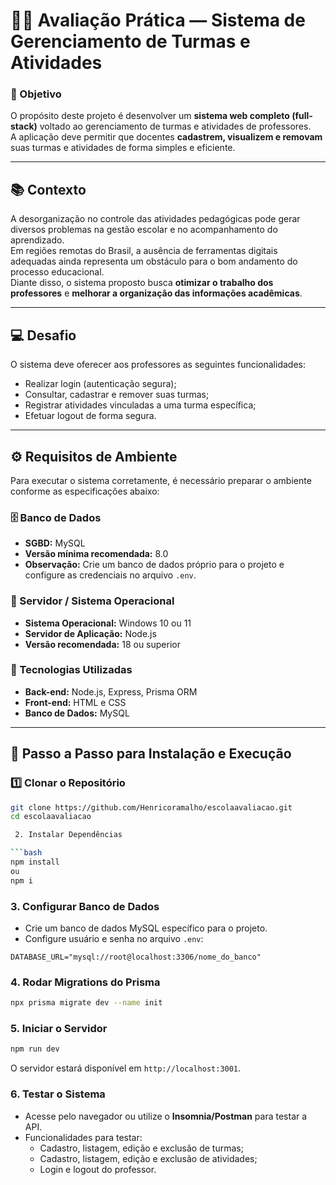 # 🧑‍🏫 Avaliação Prática — Sistema de Gerenciamento de Turmas e Atividades

### 🎯 Objetivo
O propósito deste projeto é desenvolver um **sistema web completo (full-stack)** voltado ao gerenciamento de turmas e atividades de professores.  
A aplicação deve permitir que docentes **cadastrem, visualizem e removam** suas turmas e atividades de forma simples e eficiente.  

---

## 📚 Contexto
A desorganização no controle das atividades pedagógicas pode gerar diversos problemas na gestão escolar e no acompanhamento do aprendizado.  
Em regiões remotas do Brasil, a ausência de ferramentas digitais adequadas ainda representa um obstáculo para o bom andamento do processo educacional.  
Diante disso, o sistema proposto busca **otimizar o trabalho dos professores** e **melhorar a organização das informações acadêmicas**.

---

## 💻 Desafio
O sistema deve oferecer aos professores as seguintes funcionalidades:

- Realizar login (autenticação segura);  
- Consultar, cadastrar e remover suas turmas;  
- Registrar atividades vinculadas a uma turma específica;  
- Efetuar logout de forma segura.

---

## ⚙️ Requisitos de Ambiente

Para executar o sistema corretamente, é necessário preparar o ambiente conforme as especificações abaixo:

### 🗄️ Banco de Dados
- **SGBD:** MySQL  
- **Versão mínima recomendada:** 8.0  
- **Observação:** Crie um banco de dados próprio para o projeto e configure as credenciais no arquivo `.env`.

### 💾 Servidor / Sistema Operacional
- **Sistema Operacional:** Windows 10 ou 11  
- **Servidor de Aplicação:** Node.js  
- **Versão recomendada:** 18 ou superior  

### 🧠 Tecnologias Utilizadas
- **Back-end:** Node.js, Express, Prisma ORM  
- **Front-end:** HTML e CSS  
- **Banco de Dados:** MySQL  

---

## 🚀 Passo a Passo para Instalação e Execução

### 1️⃣ Clonar o Repositório

```bash
git clone https://github.com/Henricoramalho/escolaavaliacao.git
cd escolaavaliacao

 2. Instalar Dependências

```bash
npm install
ou
npm i
```

### 3. Configurar Banco de Dados
- Crie um banco de dados MySQL específico para o projeto.  
- Configure usuário e senha no arquivo `.env`:

```env
DATABASE_URL="mysql://root@localhost:3306/nome_do_banco"
```

### 4. Rodar Migrations do Prisma

```bash
npx prisma migrate dev --name init
```

### 5. Iniciar o Servidor

```bash
npm run dev
```

O servidor estará disponível em `http://localhost:3001`.

### 6. Testar o Sistema
- Acesse pelo navegador ou utilize o **Insomnia/Postman** para testar a API.  
- Funcionalidades para testar:
  - Cadastro, listagem, edição e exclusão de turmas;
  - Cadastro, listagem, edição e exclusão de atividades;
  - Login e logout do professor.


